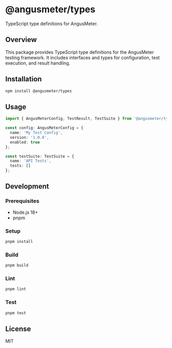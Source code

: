 # @angusmeter/types

TypeScript type definitions for AngusMeter.

## Overview

This package provides TypeScript type definitions for the AngusMeter testing framework. It includes interfaces and types for configuration, test execution, and result handling.

## Installation

```bash
npm install @angusmeter/types
```

## Usage

```typescript
import { AngusMeterConfig, TestResult, TestSuite } from '@angusmeter/types';

const config: AngusMeterConfig = {
  name: 'My Test Config',
  version: '1.0.0',
  enabled: true
};

const testSuite: TestSuite = {
  name: 'API Tests',
  tests: []
};
```

## Development

### Prerequisites

- Node.js 18+
- pnpm

### Setup

```bash
pnpm install
```

### Build

```bash
pnpm build
```

### Lint

```bash
pnpm lint
```

### Test

```bash
pnpm test
```

## License

MIT
